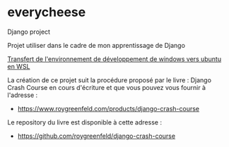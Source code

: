 # everycheese
Django project

Projet utiliser dans le cadre de mon apprentissage de Django

[Transfert de l'environnement de développement de windows vers ubuntu en WSL](everycheese.ipynb)

La création de ce projet suit la procédure proposé par le livre : Django Crash Course en cours d'écriture et que vous pouvez vous fournir à l'adresse :
* https://www.roygreenfeld.com/products/django-crash-course

Le repository du livre est disponible à cette adresse :
* https://github.com/roygreenfeld/django-crash-course
